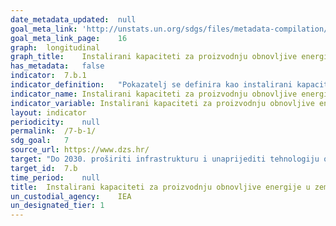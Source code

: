 ```yaml
---	
date_metadata_updated:	null
goal_meta_link:	'http://unstats.un.org/sdgs/files/metadata-compilation/Metadata-Goal-7.pdf'
goal_meta_link_page:	16
graph:	longitudinal
graph_title:	Instalirani kapaciteti za proizvodnju obnovljive energije (MW)
has_metadata:	false
indicator:	7.b.1
indicator_definition:	"Pokazatelj se definira kao instalirani kapacitet elektrana koje proizvode električnu energiju iz obnovljivih izvora energije u megavatima (MW). Kapacitet se definira kao maksimalni neto električni kapacitet instaliran na kraju godine, a definicija obnovljivih izvora energije preuzima se iz Statuta IRENA-e, koji definira obnovljivu energiju kao onu koja uključuje sljedeće izvore energije: hidroenergiju; energiju mora (energiju oceana, energiju plime i oseke te energiju valova); energiju vjetra; sunčevu energiju (fotonaponsku i toplinsku energiju); bioenergiju; geotermalnu energiju." 
indicator_name:	Instalirani kapaciteti za proizvodnju obnovljive energije u zemljama u razvoju (u vatima po stanovniku)
indicator_variable:	Instalirani kapaciteti za proizvodnju obnovljive energije (MW)
layout:	indicator
periodicity:	null
permalink:	/7-b-1/
sdg_goal:	7
source_url:	https://www.dzs.hr/
target:	"Do 2030. proširiti infrastrukturu i unaprijediti tehnologiju opskrbe modernim i održivim energetskim uslugama za sve u zemljama u razvoju, posebno u najmanje razvijenim zemljama i malim otočnim državama u razvoju"
target_id:	7.b
time_period:	null
title:	Instalirani kapaciteti za proizvodnju obnovljive energije u zemljama u razvoju (u vatima po stanovniku)
un_custodial_agency:	IEA
un_designated_tier:	1
---	
```

